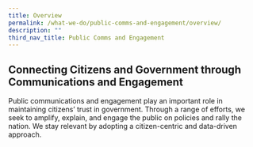 ```yaml
---
title: Overview
permalink: /what-we-do/public-comms-and-engagement/overview/
description: ""
third_nav_title: Public Comms and Engagement
---
```

## Connecting Citizens and Government through Communications and Engagement

Public communications and engagement play an important role in maintaining citizens’ trust in government. Through a range of efforts, we seek to amplify, explain, and engage the public on policies and rally the nation. We stay relevant by adopting a citizen-centric and data-driven approach.